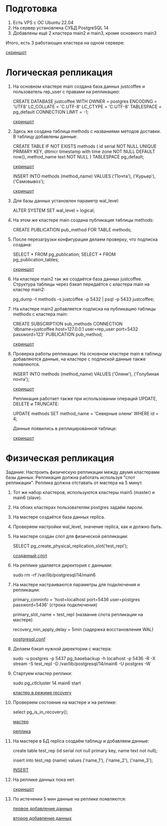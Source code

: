 # Подготовка

1. Есть VPS c ОС Ubuntu 22.04 
1. На сервер установлена СУБД PostgreSQL 14
1. Добавлены ещё 2 кластера main2 и main3, кроме основного main3

Итого, есть 3 работающих кластера на одном сервере:

[скриншот](/images/log_repl/clusters.jpg)

# Логическая репликация

1. На основном кластере main создана база данных justcoffee и пользователь rep_user с правами на репликацию:

    CREATE DATABASE justcoffee
        WITH
        OWNER = postgres
        ENCODING = 'UTF8'
        LC_COLLATE = 'C.UTF-8'
        LC_CTYPE = 'C.UTF-8'
        TABLESPACE = pg_default
        CONNECTION LIMIT = -1;

    [скриншот](/images/log_repl/bd.jpg)

1. Здесь же создана таблица methods с названиями методов доставки. В таблицу добавлены данные:

    CREATE TABLE IF NOT EXISTS methods
    (
        id serial NOT NULL UNIQUE PRIMARY KEY,
        dttmcr timestamp with time zone NOT NULL DEFAULT now(),
        method_name text NOT NULL
    )
    TABLESPACE pg_default;

    [скриншот](/images/log_repl/create_table.jpg)

    INSERT INTO methods (method_name) 
    VALUES ('Почта'), ('Курьер'), ('Самовывоз');

    [скриншот](/images/log_repl/insert.jpg)

1. Для базы данных установлен параметр wal_level:

    ALTER SYSTEM SET wal_level = logical;

1. На этом же кластере main создана публикация таблицы methods:

    CREATE PUBLICATION pub_method FOR TABLE methods;

1. После перезагрузки конфигурации делаем проверку, что подписка создана:

    SELECT * FROM pg_publication;
    SELECT * FROM pg_publication_tables;

    [скриншот](/images/log_repl/%D0%BF%D1%80%D0%BE%D0%B2%D0%B5%D1%80%D0%BA%D0%B0.jpg)

1. На кластере main2 так же создаётся база данных justcoffee. Структура таблицы через бэкап передаётся с кластера main на кластер main2: 

    pg_dump -t methods -s justcoffee -p 5432 | psql -p 5433 justcoffee;

1. На кластере main2 добавляется подписка на публикацию таблицы methods с кластера main:

    CREATE SUBSCRIPTION sub_methods 
    CONNECTION 'dbname=justcoffee host=127.0.0.1 user=rep_user port=5432 password=123' 
    PUBLICATION pub_method;

    [скриншот](/images/log_repl/create_subscription.jpg)

1. Проверка работы репликации. На основном кластере main в таблицу добавляются данные, на кластере с подпиской данные также появляются. 

    INSERT INTO methods (method_name) VALUES ('Олени'), ('Голубиная почта');

    [скриншот](/images/log_repl/%D0%BF%D1%80%D0%BE%D0%B2%D0%B5%D1%80%D0%BA%D0%B0_%D1%80%D0%B5%D0%BF%D0%BB%D0%B8%D0%BA%D0%B0%D1%86%D0%B8%D0%B8.jpg)

    Репликация работает также при использовании операций UPDATE, DELETE и TRUNCATE:

    UPDATE methods SET method_name = 'Северные олени' WHERE id = 4;

    Данные появились в реплицированной таблице:
    
    [скриншот](/images/log_repl/repl_update.jpg)
    

# Физическая репликация

Задание:
Настроить физическую репликации между двумя кластерами базы данных.
Репликация должна работать используя "слот репликации".
Реплика должна отставать от мастера на 5 минут.

1. Тот же набор кластеров, используются кластеры main5 (master) и main6 (slave).

1. На обоих кластерах пользователям postgres задаём пароли.

1. На мастере создаётся база данных replica.

1. Проверяем настройки wal_level, значение replica, как и должно быть.

1. На мастере создан слот для физической репликации:

   SELECT pg_create_physical_replication_slot('test_repl');

   [созданный слот](/images/fis_rep/master_slot.jpg)

1. На реплике удаляется директория с данными:

    sudo rm -rf /var/lib/postgresql/14/main6

1. На мастере настраиваются параметры для подключения и репликации:
    
    primary_conninfo = 'host=localhost port=5436 user=postgres password=5436' (строка подключения)
    
    primary_slot_name = test_repl (название слота репликации на мастере)
    
    recovery_min_apply_delay = 5min (задержка восстановления WAL)

    [postgresql.conf](/images/fis_rep/config.jpg)

1. Делаем бэкап нужной директории с мастера:

    sudo -u postgres -p 5437 pg_basebackup -h localhost -p 5436 -R -X stream -S test_repl -D /var/lib/postgresql/14/main6 -U postgres -W

1. Стартуем кластер реплики: 

    sudo pg_ctlcluster 14 main6 start

    [кластер в режиме recovery](/images/fis_rep/clusters)

1. Проверяем состояние на мастере и на реплике:

    select pg_is_in_recovery();

    [мастер](/images/fis_rep/master_state.jpg)

    [реплика](/images/fis_rep/replica_state.jpg)

1. На мастере в БД replica создаём таблицу и добавляем данные:

    create table test_rep (id serial not null primary key, name text not null);

    insert into test_rep (name) values ('name_1'), ('name_2'), ('name_3');

    [INSERT](/images/fis_rep/master_insert.jpg)

1. На реплике данных пока нет.

    [скриншот](/images/fis_rep/repl_no_data.jpg)

1. По истечении 5 мин данные на реплике появляются:

    [первое добавление данных](/images/fis_rep/repl_ckekup.jpg)

    [второе добавление данных](/images/fis_rep/replica_data_added.jpg)
